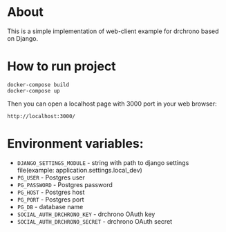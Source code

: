 # About
This is a simple implementation of web-client example for drchrono based on Django.

# How to run project
```
docker-compose build
docker-compose up
```
Then you can open a localhost page with 3000 port in your web browser:

`http://localhost:3000/`

# Environment variables:
* `DJANGO_SETTINGS_MODULE` - string with path to django settings file(example: application.settings.local_dev)
* `PG_USER` - Postgres user
* `PG_PASSWORD` - Postgres password
* `PG_HOST` - Postgres host
* `PG_PORT` - Postgres port
* `PG_DB` - database name
* `SOCIAL_AUTH_DRCHRONO_KEY` - drchrono OAuth key
* `SOCIAL_AUTH_DRCHRONO_SECRET` - drchrono OAuth secret
